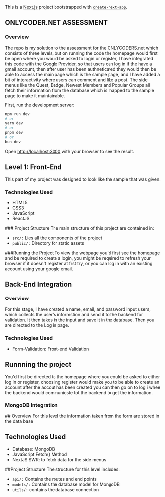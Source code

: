 This is a [Next.js](https://nextjs.org/) project bootstrapped with [`create-next-app`](https://github.com/vercel/next.js/tree/canary/packages/create-next-app).

## ONLYCODER.NET ASSESSMENT
  ### Overview
  The repo is my solution to the assessment for the ONLYCODERS.net which consists of three levels, but on running the code the homepage would first be open where you would be asked to login or register, I have integrated this code with the Google Provider, so that users can log in if the have a gmail account, then after user has been authneticated they would then be able to access the main page which is the sample page, and I have added a bit of interactivity where users can comment and like a post. The side menus like the Quest, Badge, Newest Members and Popular Groups all fetch their information from the database which is mapped to the sample page to make it maintainable.
  
First, run the development server:

```bash
npm run dev
# or
yarn dev
# or
pnpm dev
# or
bun dev
```
Open [http://localhost:3000](http://localhost:3000) with your browser to see the result.


## Level 1: Front-End
This part of my project was designed to look like the sample that was given.

### Technologies Used
  - HTML5
  - CSS3
  - JavaScript
  - ReactJS

### Project Structure
The main structure of this project are contained in:
  - `src/:` Lies all the components of the project
  - `public/:` Directory for static assets

###Running the Project
  To view the webpage you'd first see the homepage and be required to create a login, you might be required to refresh your browser if it doesn't register at frst try, or you can log in with an existing account using your google email.

## Back-End Integration
### Overview
For this stage, I have created a name, email, and password input users, which collects the user's informstion and send it to the backend for validation. It then takes in the input and save it in the database. Then you are directed to the Log in page.

### Technologies Used
 - Form-Validation: Front-end Validation

## Runnning the project
You'd first be directed to the homepage where you eould be asked to either log in or register, choosiing register would make you to be able to create an account after the accout has been created you can then go on to log i whee the backend would communicste tot the backend to get the information.

### MongoDB Integration 
## Overview
For this level the information taken from the form are stored in the data base 

## Technologies Used
 - Database: MongoDB
 - JavaScript Fetch() Method
 - NextJS SWR: to fetch data for the side menus
   
##Project Structure
  The structure for this level includes:
  
  - `api/:` Contains the routes and end points
  - `models/:` Contains the database model for MongoDB
- `utils/:` contains the database connection
  

